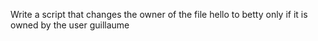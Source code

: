 Write a script that changes the owner of the file hello to betty only if it is owned by the user guillaume 
